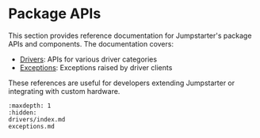 # Package APIs

This section provides reference documentation for Jumpstarter's package APIs and
components. The documentation covers:

- [Drivers](drivers/index.md): APIs for various driver categories
- [Exceptions](exceptions.md): Exceptions raised by driver clients

These references are useful for developers extending Jumpstarter or integrating
with custom hardware.

```{toctree}
:maxdepth: 1
:hidden:
drivers/index.md
exceptions.md
```
